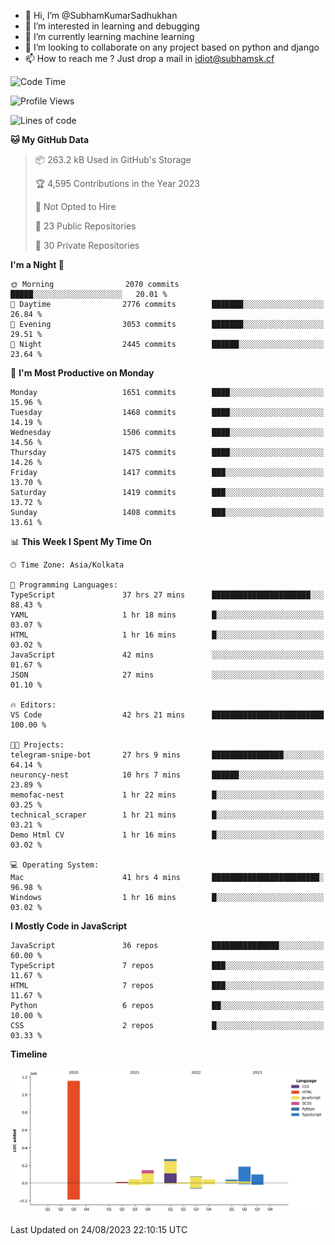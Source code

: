 - 👋 Hi, I’m @SubhamKumarSadhukhan
- 👀 I’m interested in learning and debugging
- 🌱 I’m currently learning machine learning
- 💞️ I’m looking to collaborate on any project based on python and django
- 📫 How to reach me ?
      Just drop a mail in idiot@subhamsk.cf

<!---
SubhamKumarSadhukhan/SubhamKumarSadhukhan is a ✨ special ✨ repository because its `README.md` (this file) appears on your GitHub profile.
You can click the Preview link to take a look at your changes.
--->


<!--START_SECTION:waka-->
![Code Time](http://img.shields.io/badge/Code%20Time-1%2C497%20hrs%2015%20mins-blue)

![Profile Views](http://img.shields.io/badge/Profile%20Views-0-blue)

![Lines of code](https://img.shields.io/badge/From%20Hello%20World%20I%27ve%20Written-2.1%20million%20lines%20of%20code-blue)

**🐱 My GitHub Data** 

> 📦 263.2 kB Used in GitHub's Storage 
 > 
> 🏆 4,595 Contributions in the Year 2023
 > 
> 🚫 Not Opted to Hire
 > 
> 📜 23 Public Repositories 
 > 
> 🔑 30 Private Repositories 
 > 
**I'm a Night 🦉** 

```text
🌞 Morning                2070 commits        █████░░░░░░░░░░░░░░░░░░░░   20.01 % 
🌆 Daytime                2776 commits        ███████░░░░░░░░░░░░░░░░░░   26.84 % 
🌃 Evening                3053 commits        ███████░░░░░░░░░░░░░░░░░░   29.51 % 
🌙 Night                  2445 commits        ██████░░░░░░░░░░░░░░░░░░░   23.64 % 
```
📅 **I'm Most Productive on Monday** 

```text
Monday                   1651 commits        ████░░░░░░░░░░░░░░░░░░░░░   15.96 % 
Tuesday                  1468 commits        ████░░░░░░░░░░░░░░░░░░░░░   14.19 % 
Wednesday                1506 commits        ████░░░░░░░░░░░░░░░░░░░░░   14.56 % 
Thursday                 1475 commits        ████░░░░░░░░░░░░░░░░░░░░░   14.26 % 
Friday                   1417 commits        ███░░░░░░░░░░░░░░░░░░░░░░   13.70 % 
Saturday                 1419 commits        ███░░░░░░░░░░░░░░░░░░░░░░   13.72 % 
Sunday                   1408 commits        ███░░░░░░░░░░░░░░░░░░░░░░   13.61 % 
```


📊 **This Week I Spent My Time On** 

```text
🕑︎ Time Zone: Asia/Kolkata

💬 Programming Languages: 
TypeScript               37 hrs 27 mins      ██████████████████████░░░   88.43 % 
YAML                     1 hr 18 mins        █░░░░░░░░░░░░░░░░░░░░░░░░   03.07 % 
HTML                     1 hr 16 mins        █░░░░░░░░░░░░░░░░░░░░░░░░   03.02 % 
JavaScript               42 mins             ░░░░░░░░░░░░░░░░░░░░░░░░░   01.67 % 
JSON                     27 mins             ░░░░░░░░░░░░░░░░░░░░░░░░░   01.10 % 

🔥 Editors: 
VS Code                  42 hrs 21 mins      █████████████████████████   100.00 % 

🐱‍💻 Projects: 
telegram-snipe-bot       27 hrs 9 mins       ████████████████░░░░░░░░░   64.14 % 
neuroncy-nest            10 hrs 7 mins       ██████░░░░░░░░░░░░░░░░░░░   23.89 % 
memofac-nest             1 hr 22 mins        █░░░░░░░░░░░░░░░░░░░░░░░░   03.25 % 
technical_scraper        1 hr 21 mins        █░░░░░░░░░░░░░░░░░░░░░░░░   03.21 % 
Demo Html CV             1 hr 16 mins        █░░░░░░░░░░░░░░░░░░░░░░░░   03.02 % 

💻 Operating System: 
Mac                      41 hrs 4 mins       ████████████████████████░   96.98 % 
Windows                  1 hr 16 mins        █░░░░░░░░░░░░░░░░░░░░░░░░   03.02 % 
```

**I Mostly Code in JavaScript** 

```text
JavaScript               36 repos            ███████████████░░░░░░░░░░   60.00 % 
TypeScript               7 repos             ███░░░░░░░░░░░░░░░░░░░░░░   11.67 % 
HTML                     7 repos             ███░░░░░░░░░░░░░░░░░░░░░░   11.67 % 
Python                   6 repos             ██░░░░░░░░░░░░░░░░░░░░░░░   10.00 % 
CSS                      2 repos             █░░░░░░░░░░░░░░░░░░░░░░░░   03.33 % 
```



**Timeline**

![Lines of Code chart](https://raw.githubusercontent.com/SubhamKumarSadhukhan/SubhamKumarSadhukhan/main/assets/bar_graph.png)


 Last Updated on 24/08/2023 22:10:15 UTC
<!--END_SECTION:waka-->
